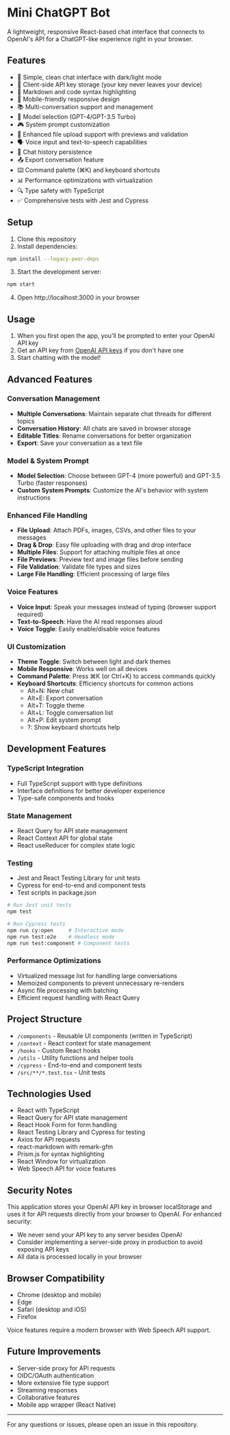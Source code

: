 # Mini ChatGPT Bot

A lightweight, responsive React-based chat interface that connects to OpenAI's API for a ChatGPT-like experience right in your browser.

## Features

- 💬 Simple, clean chat interface with dark/light mode
- 🔐 Client-side API key storage (your key never leaves your device)
- 📝 Markdown and code syntax highlighting
- 📱 Mobile-friendly responsive design
- 📚 Multi-conversation support and management
- 🔄 Model selection (GPT-4/GPT-3.5 Turbo)
- 🎮 System prompt customization
- 📎 Enhanced file upload support with previews and validation
- 🗣️ Voice input and text-to-speech capabilities
- 💾 Chat history persistence
- 📤 Export conversation feature
- ⌨️ Command palette (⌘K) and keyboard shortcuts
- 📊 Performance optimizations with virtualization
- 🔍 Type safety with TypeScript
- ✅ Comprehensive tests with Jest and Cypress

## Setup

1. Clone this repository
2. Install dependencies:
```bash
npm install --legacy-peer-deps
```
3. Start the development server:
```bash
npm start
```
4. Open http://localhost:3000 in your browser

## Usage

1. When you first open the app, you'll be prompted to enter your OpenAI API key
2. Get an API key from [OpenAI API keys](https://platform.openai.com/api-keys) if you don't have one
3. Start chatting with the model!

## Advanced Features

### Conversation Management
- **Multiple Conversations**: Maintain separate chat threads for different topics
- **Conversation History**: All chats are saved in browser storage
- **Editable Titles**: Rename conversations for better organization
- **Export**: Save your conversation as a text file

### Model & System Prompt
- **Model Selection**: Choose between GPT-4 (more powerful) and GPT-3.5 Turbo (faster responses)
- **Custom System Prompts**: Customize the AI's behavior with system instructions

### Enhanced File Handling
- **File Upload**: Attach PDFs, images, CSVs, and other files to your messages
- **Drag & Drop**: Easy file uploading with drag and drop interface
- **Multiple Files**: Support for attaching multiple files at once
- **File Previews**: Preview text and image files before sending
- **File Validation**: Validate file types and sizes
- **Large File Handling**: Efficient processing of large files

### Voice Features
- **Voice Input**: Speak your messages instead of typing (browser support required)
- **Text-to-Speech**: Have the AI read responses aloud
- **Voice Toggle**: Easily enable/disable voice features

### UI Customization
- **Theme Toggle**: Switch between light and dark themes
- **Mobile Responsive**: Works well on all devices
- **Command Palette**: Press ⌘K (or Ctrl+K) to access commands quickly
- **Keyboard Shortcuts**: Efficiency shortcuts for common actions
  - Alt+N: New chat
  - Alt+E: Export conversation
  - Alt+T: Toggle theme
  - Alt+L: Toggle conversation list
  - Alt+P: Edit system prompt
  - ?: Show keyboard shortcuts help

## Development Features

### TypeScript Integration
- Full TypeScript support with type definitions
- Interface definitions for better developer experience
- Type-safe components and hooks

### State Management
- React Query for API state management
- React Context API for global state
- React useReducer for complex state logic

### Testing
- Jest and React Testing Library for unit tests
- Cypress for end-to-end and component tests
- Test scripts in package.json

```bash
# Run Jest unit tests
npm test

# Run Cypress tests
npm run cy:open     # Interactive mode
npm run test:e2e    # Headless mode
npm run test:component # Component tests
```

### Performance Optimizations
- Virtualized message list for handling large conversations
- Memoized components to prevent unnecessary re-renders
- Async file processing with batching
- Efficient request handling with React Query

## Project Structure

- `/components` - Reusable UI components (written in TypeScript)
- `/context` - React context for state management
- `/hooks` - Custom React hooks
- `/utils` - Utility functions and helper tools
- `/cypress` - End-to-end and component tests
- `/src/**/*.test.tsx` - Unit tests

## Technologies Used

- React with TypeScript
- React Query for API state management
- React Hook Form for form handling
- React Testing Library and Cypress for testing
- Axios for API requests
- react-markdown with remark-gfm
- Prism.js for syntax highlighting
- React Window for virtualization
- Web Speech API for voice features

## Security Notes

This application stores your OpenAI API key in browser localStorage and uses it for API requests directly from your browser to OpenAI. For enhanced security:

- We never send your API key to any server besides OpenAI
- Consider implementing a server-side proxy in production to avoid exposing API keys
- All data is processed locally in your browser

## Browser Compatibility

- Chrome (desktop and mobile)
- Edge
- Safari (desktop and iOS)
- Firefox

Voice features require a modern browser with Web Speech API support.

## Future Improvements

- Server-side proxy for API requests
- OIDC/OAuth authentication
- More extensive file type support
- Streaming responses
- Collaborative features
- Mobile app wrapper (React Native)

---

For any questions or issues, please open an issue in this repository.